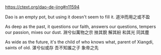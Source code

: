 https://ctext.org/dao-de-jing#n11594

Dao is an empty pot,
but using it
doesn't seem to fill it.
道沖而用之或不盈

As deep as the past,
it questions our faith,
answers our questions,
tempers our passion,
mixes our dust.
淵兮似萬物之宗
挫其銳
解其紛
和其光
同其塵

As wide as the future,
it's the child of who knows what,
parent of Xiangdi, saints of old.
湛兮似或存
吾不知誰之子
象帝之先
